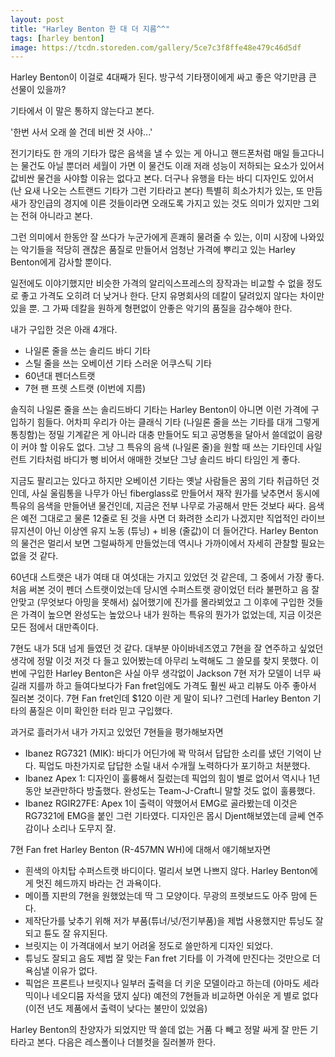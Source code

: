 ```yaml
---
layout: post
title: "Harley Benton 한 대 더 지름^^"
tags: [harley benton]
image: https://tcdn.storeden.com/gallery/5ce7c3f8ffe48e479c46d5df
---
```


Harley Benton이 이걸로 4대째가 된다. 방구석 기타쟁이에게 싸고 좋은 악기만큼 큰 선물이 있을까? 

기타에서 이 말은 통하지 않는다고 본다.

'한번 사서 오래 쓸 건데 비싼 것 사야...'

전기기타도 한 개의 기타가 많은 음색을 낼 수 있는 게 아니고 핸드폰처럼 매일 들고다니는 물건도 아닐 뿐더러 세월이 가면 이 물건도 이래 저래 성능이 저하되는 요소가 있어서 값비싼 물건을 사야할 이유는 없다고 본다. 더구나 유행을 타는 바디 디자인도 있어서 (난 요새 나오는 스트랜드 기타가 그런 기타라고 본다) 특별히 희소가치가 있는, 또 만듬새가 장인급의 경지에 이른 것들이라면 오래도록 가지고 있는 것도 의미가 있지만 그외는 전혀 아니라고 본다. 

그런 의미에서 한동안 잘 쓰다가 누군가에게 흔쾌히 물려줄 수 있는, 이미 시장에 나와있는 악기들을 적당히 괜찮은 품질로 만들어서 엄청난 가격에 뿌리고 있는 Harley Benton에게 감사할 뿐이다.

일전에도 이야기했지만 비슷한 가격의 알리익스프레스의 장작과는 비교할 수 없을 정도로 좋고 가격도 오히려 더 낮거나 한다. 단지 유명회사의 데칼이 달려있지 않다는 차이만 있을 뿐. 그 가짜 데칼을 원하게 형편없이 안좋은 악기의 품질을 감수해야 한다. 

내가 구입한 것은 아래 4개다.
- 나일론 줄을 쓰는 솔리드 바디 기타
- 스틸 줄을 쓰는 오베이션 기타 스러운 어쿠스틱 기타
- 60년대 펜더스트랫 
- 7현 팬 프렛 스트랫 (이번에 지름)

솔직히 나일론 줄을 쓰는 솔리드바디 기타는 Harley Benton이 아니면 이런 가격에 구입하기 힘들다. 어차피 우리가 아는 클래식 기타 (나일론 줄을 쓰는 기타를 대개 그렇게 통칭함)는 정밀 기계같은 게 아니라 대충 만들어도 되고 공명통을 달아서 쓸데없이 음량이 커야 할 이유도 없다. 그냥 그 특유의 음색 (나일론 줄)을 원할 때 쓰는 기타인데 사일런트 기타처럼 바디가 뻥 비어서 애매한 것보단 그냥 솔리드 바디 타임인 게 좋다. 

지금도 팔리고는 있다고 하지만 오베이션 기타는 옛날 사람들은 꿈의 기타 취급하던 것인데, 사실 울림통을 나무가 아닌 fiberglass로 만들어서 재작 원가를 낮추면서 동시에 특유의 음색을 만들어낸 물건인데, 지금은 전부 나무로 가공해서 만든 것보다 싸다. 음색은 예전 그대로고 물론 12줄로 된 것을 사면 더 화려한 소리가 나겠지만 직업적인 라이브 뮤지션이 아닌 이상엔 유지 노동 (튜닝) + 비용 (줄값)이 더 들어간다. Harley Benton의 물건은 멀리서 보면 그럴싸하게 만들었는데 역시나 가까이에서 자세히 관찰할 필요는 없을 것 같다. 

60년대 스트랫은 내가 여태 대 여섯대는 가지고 있었던 것 같은데, 그 중에서 가장 좋다. 처음 써본 것이 펜더 스트랫이었는데 당시엔 수퍼스트랫 광이었던 터라 불편하고 음 잘 안맞고 (무엇보다 아밍을 못해서) 싫어했기에 진가를 몰라뵈었고 그 이후에 구입한 것들은 가격이 높으면 완성도는 높았으나 내가 원하는 특유의 뭔가가 없었는데, 지금 이것은 모든 점에서 대만족이다.

7현도 내가 5대 넘게 들였던 것 같다. 대부분 아이바네즈였고 7현을 잘 연주하고 싶었던 생각에 정말 이것 저것 다 들고 있어봤는데 아무리 노력해도 그 쓸모를 찾지 못했다. 이번에 구입한 Harley Benton은 사실 아무 생각없이 Jackson 7현 저가 모델이 너무 싸길래 지를까 하고 들여다보다가 Fan fret임에도 가격도 훨씬 싸고 리뷰도 아주 좋아서 질러본 것이다. 7현 Fan fret인데 $120 이란 게 말이 되나? 그런데 Harley Benton 기타의 품질은 이미 확인한 터라 믿고 구입했다. 

과거로 흘러가서 내가 가지고 있었던 7현들을 평가해보자면
- Ibanez RG7321 (MIK): 바디가 어딘가에 꽉 막혀서 답답한 소리를 냈던 기억이 난다. 픽업도 마찬가지로 답답한 소릴 내서 수개월 노력하다가 포기하고 처분했다. 
- Ibanez Apex 1: 디자인이 훌륭해서 질렀는데 픽업의 힘이 별로 없어서 역시나 1년 동안 보관만하다 방출했다. 완성도는 Team-J-Craft니 말할 것도 없이 훌륭했다.
- Ibanez RGIR27FE: Apex 1이 출력이 약했어서 EMG로 골라봤는데 이것은 RG7321에 EMG을 붙인 그런 기타였다. 디자인은 몹시 Djent해보였는데 글쎄 연주감이나 소리나 도무지 잘.

7현 Fan fret Harley Benton (R-457MN WH)에 대해서 얘기해보자면
- 흰색의 아치탑 수퍼스트랫 바디이다. 멀리서 보면 나쁘지 않다. Harley Benton에게 멋진 헤드까지 바라는 건 과욕이다. 
- 메이플 지판의 7현을 원했었는데 딱 그 모양이다. 무광의 프렛보드도 아주 맘에 든다.
- 제작단가를 낮추기 위해 저가 부품(튜너/넛/전기부품)을 제법 사용했지만 튜닝도 잘 되고 튠도 잘 유지된다. 
- 브릿지는 이 가격대에서 보기 어려울 정도로 쓸만하게 디자인 되었다.
- 튜닝도 잘되고 음도 제법 잘 맞는 Fan fret 기타를 이 가격에 만진다는 것만으로 더 욕심낼 이유가 없다.
- 픽업은 프론트나 브릿지나 일부러 출력을 더 키운 모델이라고 하는데 (아마도 세라믹이나 네오디뮴 자석을 댔지 싶다) 예전의 7현들과 비교하면 아쉬운 게 별로 없다 (이전 년도 제품에서 출력이 낮다는 불만이 있었음)

Harley Benton의 찬양자가 되었지만 딱 쓸데 없는 거품 다 빼고 정말 싸게 잘 만든 기타라고 본다. 다음은 레스폴이나 더블컷을 질러볼까 한다. 